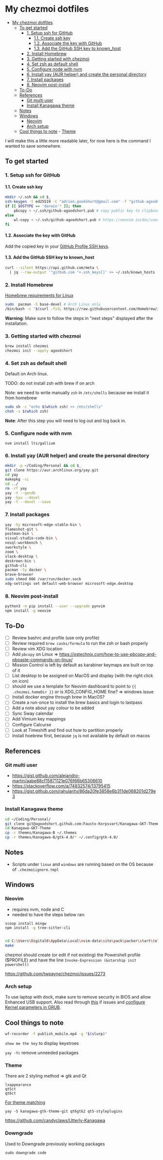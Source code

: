 # My chezmoi dotfiles

<!--toc:start-->

- [My chezmoi dotfiles](#my-chezmoi-dotfiles)
  - [To get started](#to-get-started)
    - [1. Setup ssh for GitHub](#1-setup-ssh-for-github)
      - [1.1. Create ssh key](#11-create-ssh-key)
      - [1.2. Associate the key with GitHub](#12-associate-the-key-with-github)
      - [1.3. Add the GitHub SSH key to known_host](#13-add-the-github-ssh-key-to-knownhost)
    - [2. Install Homebrew](#2-install-homebrew)
    - [3. Getting started with chezmoi](#3-getting-started-with-chezmoi)
    - [4. Set zsh as default shell](#4-set-zsh-as-default-shell)
    - [5. Configure node with nvm](#5-configure-node-with-nvm)
    - [6. Install yay (AUR helper) and create the personal directory](#6-install-yay-aur-helper-and-create-the-personal-directory)
    - [7. Install packages](#7-install-packages)
    - [8. Neovim post-install](#8-neovim-post-install)
  - [To-Do](#to-do)
  - [References](#references)
    - [Git multi user](#git-multi-user)
    - [Install Kanagawa theme](#install-kanagawa-theme)
  - [Notes](#notes)
  - [Windows](#windows)
    - [Neovim](#neovim)
    - [Arch setup](#arch-setup)
  - [Cool things to note](#cool-things-to-note) - [Theme](#theme)
  <!--toc:end-->

I will make this a little more readable later, for now here is the command I wanted to save somewhere.

## To get started

### 1. Setup ssh for GitHub

#### 1.1. Create ssh key

```bash
mkdir ~/.ssh && cd $_
ssh-keygen -t ed25519 -C "adrien.goodshort@gmail.com" -f "github-agoodshort"
if [[ $OSTYPE == 'darwin'* ]]; then
    pbcopy < ~/.ssh/github-agoodshort.pub # copy public key to clipboard
else
    wl-copy < ~/.ssh/github-agoodshort.pub # https://neovim.io/doc/user/provider.html#provider-clipboard
fi

```

#### 1.2. Associate the key with GitHub

Add the copied key in your [GitHub Profile SSH keys](https://github.com/settings/keys).

#### 1.3. Add the GitHub SSH key to known_host

```bash
curl --silent https://api.github.com/meta \
  | jq --raw-output '"github.com "+.ssh_keys[]' >> ~/.ssh/known_hosts
```

### 2. Install Homebrew

[Homebrew requirements for Linux](https://docs.brew.sh/Homebrew-on-Linux#requirements)

```bash
sudo  pacman -S base-devel # Arch Linux only
/bin/bash -c "$(curl -fsSL https://raw.githubusercontent.com/Homebrew/install/HEAD/install.sh)"
```

**Warning**: Make sure to follow the steps in "next steps" displayed after the installation.

### 3. Getting started with chezmoi

```bash
brew install chezmoi
chezmoi init --apply agoodshort
```

### 4. Set zsh as default shell

Default on Arch linux.

TODO: do not install zsh with brew if on arch

Note: we need to write manually `zsh` in `/etc/shells` because we install it from homebrew

```bash
sudo sh -c "echo $(which zsh) >> /etc/shells"
chsh -s $(which zsh)
```

**Note**: After this step you will need to log out and log back in.

### 5. Configure node with nvm

```
nvm install lts/gallium
```

### 6. Install yay (AUR helper) and create the personal directory

```bash
mkdir -p ~/Coding/Personal && cd $_
git clone https://aur.archlinux.org/yay.git
cd yay
makepkg -si
cd ../
rm -rf yay
yay -Y --gendb
yay -Syu --devel
yay -Y --devel --save
```

### 7. Install packages

```bash
yay -Sy microsoft-edge-stable-bin \
flameshot-git \
postman-bin \
visual-studio-code-bin \
nosql-workbench \
sworkstyle \
zoom \
slack-desktop \
deskreen-bin \
github-cli
pacman -Sy docker \
brave-browser
sudo chmod 666 /var/run/docker.sock
xdg-settings set default-web-browser microsoft-edge.desktop
```

### 8. Neovim post-install

```bash
python3 -m pip install --user --upgrade pynvim
npm install -g neovim
```

## To-Do

- [ ] Review bashrc and profile (use only profile)
- [ ] Review required `brew casks/formula` to run the zsh or bash properly
- [ ] Review vim XDG location
- [ ] Add `pbcopy` on Linux => https://ostechnix.com/how-to-use-pbcopy-and-pbpaste-commands-on-linux/
- [ ] Mission Control is left by default as karabiner keymaps are built on top of it
- [ ] List desktop to be assigned on MacOS and display (with the right click on icon)
- [ ] should we use a template for Neovim dashboard to point to `{{ .chezmoi.homeDir }}` or is XDG_CONFIG_HOME fine? => windows issue
- [ ] Install docker engine through brew in MacOS?
- [ ] Create a run-once to install the brew basics and login to lastpass
- [ ] Add a note about yay colour to be added
- [ ] Sync Sway calendar
- [ ] Add Vimium key mappings
- [ ] Configure Calcurse
- [ ] Look at Timeshift and find out how to partition properly
- [ ] Install hoebrew first, because `jq` is not available by default on macos

## References

### Git multi user

- https://gist.github.com/alejandro-martin/aabe88cf15871121e076f66b65306610
- https://stackoverflow.com/a/74832574/13795415
- https://gist.github.com/rahularity/86da20fe3858e6b311de068201d279e3

### Install Kanagawa theme

```bash
cd ~/Coding/Personal/
git clone git@agoodshort.github.com:Fausto-Korpsvart/Kanagawa-GKT-Theme.git
cd Kanagawa-GKT-Theme
cp -r themes/Kanagawa-B ~/.themes
cp -r themes/Kanagawa-B/gtk-4.0/* ~/.config/gtk-4.0/
```

## Notes

- Scripts under `linux` and `windows` are running based on the OS because of `.chezmoiignore.tmpl`

## Windows

### Neovim

- requires nvm, node and C
- needed to have the steps below ran:

```bash
scoop install mingw
npm install -g tree-sitter-cli


cd C:\Users\Digital6\AppData\Local\nvim-data\site\pack\packer\start\telescope-fzf-native.nvim
make
```

chezmoi should create (or edit if not existing) the Powershell profile ($PROFILE) and have the line `Invoke-Expression (&starship init powershell)`

https://github.com/twpayne/chezmoi/issues/2273

### Arch setup

To use laptop with dock, make sure to remove security in BIOS and allow Enhanced USB support. Also read through [this](https://community.frame.work/t/arch-caldigit-ts4-dock-xfce4-trials-tribulations-and-fixes/29117) if issues and [configure Kernel parameters in GRUB](https://forum.manjaro.org/t/how-could-i-edit-a-kernel-parameter/63241/3).

## Cool things to note

```bash
wf-recorder -f publish_mobile.mp4 -g "$(slurp)"
```

`show me the key` to display keystroes

`yay -Yc` remove unneeded packages

### Theme

There are 2 styling method => gtk and Qt

```
lxappearance
qt5ct
qt6ct
```

[For theme matching](https://wiki.archlinux.org/title/Uniform_look_for_Qt_and_GTK_applications#QGtkStyle)

```
yay -S kanagawa-gtk-theme-git qt6gtk2 qt5-styleplugins
```

https://github.com/candyclaws/Utterly-Kanagawa

### Downgrade

Used to Downgrade previously working packages

```
sudo downgrade code
```
